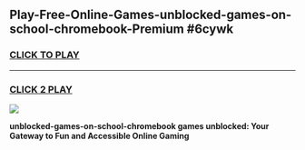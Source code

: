 
## Play-Free-Online-Games-unblocked-games-on-school-chromebook-Premium #6cywk
<h3>
<a href="https://premium.freeplayer.one?title=unblocked-games-on-school-chromebook&ref=8M">CLICK TO PLAY</a></h3>
<hr>

<h3>
<a href="https://premium.freeplayer.one?title=unblocked-games-on-school-chromebook&ref=8M">CLICK 2 PLAY</a>
  
</h3>

<a href="https://premium.freeplayer.one?title=unblocked-games-on-school-chromebook&ref=8M"><img src="https://clearcache.store/games.png"></a>


**unblocked-games-on-school-chromebook games unblocked: Your Gateway to Fun and Accessible Online Gaming**
